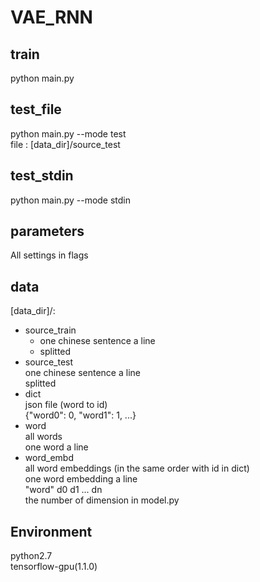 # VAE_RNN
## train
python main.py
## test_file
python main.py --mode test  
file : [data_dir]/source_test
## test_stdin
python main.py --mode stdin
## parameters
All settings in flags
## data
[data_dir]/:  
 * source_train  
   * one chinese sentence a line  
   * splitted  
 * source_test  
        one chinese sentence a line  
        splitted  
 * dict  
        json file (word to id)  
        {"word0": 0, "word1": 1, ...}  
 * word  
        all words  
        one word a line  
 * word_embd  
        all word embeddings (in the same order with id in dict)  
        one word embedding a line  
        "word" d0 d1 ... dn  
        the number of dimension in model.py  
## Environment
python2.7  
tensorflow-gpu(1.1.0)  

